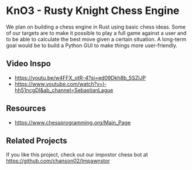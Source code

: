 # KnO3 - Rusty Knight Chess Engine

We plan on building a chess engine in Rust using basic chess ideas. Some of our targets are to make it possible to play a full 
game against a user and to be able to calculate the best move given a certain situation. A long-term goal would be to build 
a Python GUI to make things more user-friendly.


## Video Inspo
- https://youtu.be/w4FFX_otR-4?si=ed09Dkh8b_5SZlJP
- https://www.youtube.com/watch?v=l-hh51ncgDI&ab_channel=SebastianLague


## Resources
- https://www.chessprogramming.org/Main_Page

## Related Projects
If you like this project, check out our impostor chess bot at https://github.com/chanson02/Impawnstor
